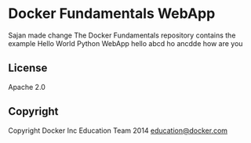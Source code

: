 Docker Fundamentals WebApp
==========================
Sajan made change
The Docker Fundamentals repository contains the example Hello World Python WebApp
hello abcd
ho ancdde
how are you
## License

Apache 2.0

## Copyright

Copyright Docker Inc Education Team 2014 <education@docker.com>
